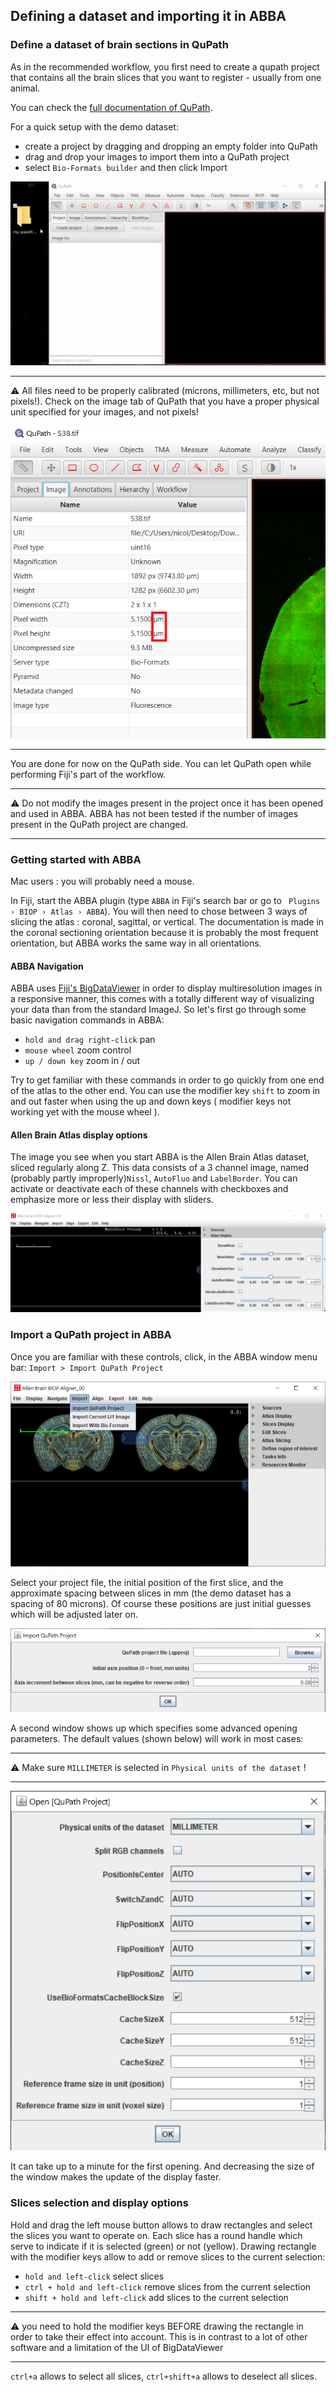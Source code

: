 ## Defining a dataset and importing it in ABBA

### Define a dataset of brain sections in QuPath 

As in the recommended workflow, you first need to create a qupath project that contains all the brain slices that you want to register - usually from one animal.

You can check the [full documentation of QuPath](https://qupath.readthedocs.io/en/latest/).

For a quick setup with the demo dataset:
* create a project by dragging and dropping an empty folder into QuPath
* drag and drop your images to import them into a QuPath project
* select `Bio-Formats builder` and then click Import

![creating a project with slices in QuPath](assets/gif/qupath_create_project.gif)

---

:warning: All files need to be properly calibrated (microns, millimeters, etc, but not pixels!). Check on the image tab of QuPath that you have a proper physical unit specified for your images, and not pixels!

![img.png](assets/img/qupath_image_calibration.png)

---

You are done for now on the QuPath side. You can let QuPath open while performing Fiji's part of the workflow.

---

:warning: Do not modify the images present in the project once it has been opened and used in ABBA. ABBA has not been tested if the number of images present in the QuPath project are changed.

---

### Getting started with ABBA

Mac users : you will probably need a mouse.

In Fiji, start the ABBA plugin (type `ABBA` in Fiji's search bar or go to ` Plugins › BIOP › Atlas › ABBA`). You will then need to chose between 3 ways of slicing the atlas : coronal, sagittal, or vertical. The documentation is made in the coronal sectioning orientation because it is probably the most frequent orientation, but ABBA works the same way in all orientations.

#### ABBA Navigation
ABBA uses [Fiji's BigDataViewer](https://imagej.github.io/plugins/bdv/index) in order to display multiresolution images in a responsive manner, this comes with a totally different way of visualizing your data than from the standard ImageJ. So let's first go through some basic navigation commands in ABBA:

* `hold and drag right-click` pan
* `mouse wheel`  zoom control
* `up / down key` zoom in / out

Try to get familiar with these commands in order to go quickly from one end of the atlas to the other end. You can use the modifier key `shift` to zoom in and out faster when using the up and down keys ( modifier keys not working yet with the mouse wheel ).

#### Allen Brain Atlas display options

The image you see when you start ABBA is the Allen Brain Atlas dataset, sliced regularly along Z. This data consists of a 3 channel image,  named (probably partly improperly)`Nissl`, `AutoFluo` and `LabelBorder`. You can activate or deactivate each of these channels with checkboxes and emphasize more or less their display with sliders.

![Atlas display options](/assets/gif/fiji_abba_atlas_display.gif)

### Import a QuPath project in ABBA

Once you are familiar with these controls, click, in the ABBA window menu bar: `Import > Import QuPath Project`

![Importing a QuPath Project in ABBA](assets/img/fiji_import_qupath.png)

Select your project file, the initial position of the first slice, and the approximate spacing between slices in mm (the demo dataset has a spacing of 80 microns). Of course these positions are just initial guesses which will be adjusted later on.

![Set initial positions of the slices in the atlas](assets/img/fiji_set_ini_position.png)

A second window shows up which specifies some advanced opening parameters. The default values (shown below) will work in most cases:

---

:warning: Make sure `MILLIMETER` is selected in `Physical units of the dataset` !

---

![Advanced import options](assets/img/fiji_advanced_import_options.png)

It can take up to a minute for the first opening. And decreasing the size of the window makes the update of the display faster.

### Slices selection and display options

Hold and drag the left mouse button allows to draw rectangles and select the slices you want to operate on. Each slice has a round handle which serve to indicate if it is selected (green) or not (yellow). Drawing rectangle with the modifier keys allow to add or remove slices to the current selection:
* `hold and left-click` select slices
* `ctrl + hold and left-click` remove slices from the current selection
* `shift + hold and left-click` add slices to the current selection

---

:warning:  you need to hold the modifier keys BEFORE drawing the rectangle in order to take their effect into account. This is in contrast to a lot of other software and a limitation of the UI of BigDataViewer

---



`ctrl+a` allows to select all slices, `ctrl+shift+a` allows to deselect all slices.


